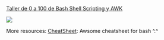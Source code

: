 [Taller de 0 a 100 de Bash Shell Scripting y AWK](https://t3chfest.uc3m.es/2018/programa/taller-100-bash-shell-scripting-awk/)

![](t3chfest.png)

More resources:
[CheatSheet](https://github.com/rstacruz/cheatsheets/blob/master/bash.md): Awsome cheatsheet for bash ^.^
